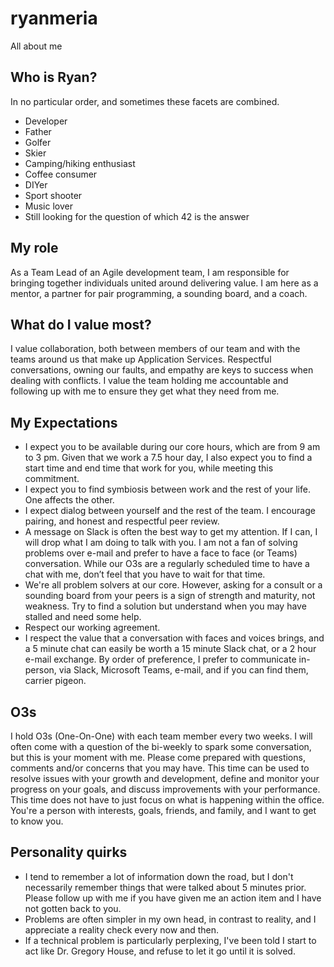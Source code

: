 # ryanmeria
All about me

## Who is Ryan?
In no particular order, and sometimes these facets are combined.
- Developer
- Father
- Golfer
- Skier
- Camping/hiking enthusiast
- Coffee consumer
- DIYer
- Sport shooter
- Music lover
- Still looking for the question of which 42 is the answer

## My role
As a Team Lead of an Agile development team, I am responsible for bringing together individuals united around delivering value. I am here as a mentor, a partner for pair programming, a sounding board, and a coach.

## What do I value most?
I value collaboration, both between members of our team and with the teams around us that make up Application Services. Respectful conversations, owning our faults, and empathy are keys to success when dealing with conflicts. I value the team holding me accountable and following up with me to ensure they get what they need from me.

## My Expectations
- I expect you to be available during our core hours, which are from 9 am to 3 pm. Given that we work a 7.5 hour day, I also expect you to find a start time and end time that work for you, while meeting this commitment.
- I expect you to find symbiosis between work and the rest of your life. One affects the other.
- I expect dialog between yourself and the rest of the team. I encourage pairing, and honest and respectful peer review.
- A message on Slack is often the best way to get my attention. If I can, I will drop what I am doing to talk with you. I am not a fan of solving problems over e-mail and prefer to have a face to face (or Teams) conversation. While our O3s are a regularly scheduled time to have a chat with me, don’t feel that you have to wait for that time.
- We're all problem solvers at our core. However, asking for a consult or a sounding board from your peers is a sign of strength and maturity, not weakness. Try to find a solution but understand when you may have stalled and need some help.
- Respect our working agreement.
- I respect the value that a conversation with faces and voices brings, and a 5 minute chat can easily be worth a 15 minute Slack chat, or a 2 hour e-mail exchange. By order of preference, I prefer to communicate in-person, via Slack, Microsoft Teams, e-mail, and if you can find them, carrier pigeon.

## O3s
I hold O3s (One-On-One) with each team member every two weeks. I will often come with a question of the bi-weekly to spark some conversation, but this is your moment with me. Please come prepared with questions, comments and/or concerns that you may have. This time can be used to resolve issues with your growth and development, define and monitor your progress on your goals, and discuss improvements with your performance. This time does not have to just focus on what is happening within the office. You're a person with interests, goals, friends, and family, and I want to get to know you.

## Personality quirks
- I tend to remember a lot of information down the road, but I don't necessarily remember things that were talked about 5 minutes prior. Please follow up with me if you have given me an action item and I have not gotten back to you.
- Problems are often simpler in my own head, in contrast to reality, and I appreciate a reality check every now and then.
- If a technical problem is particularly perplexing, I've been told I start to act like Dr. Gregory House, and refuse to let it go until it is solved.